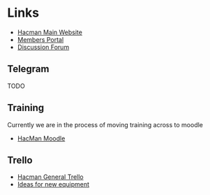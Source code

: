 # Links

  * [Hacman Main Website](https://www.hacman.org.uk/)
  * [Members Portal](https://members.hacman.org.uk/)
  * [Discussion Forum](https://list.hacman.org.uk/)

## Telegram

TODO

## Training

Currently we are in the process of moving training across to moodle

  * [HacMan Moodle](https://moodle.hacman.org.uk/)

## Trello

  * [Hacman General Trello](https://trello.com/b/glfkudeL/space-wide)
  * [Ideas for new equipment](https://trello.com/invite/b/EJ98A1dq/6d1d7ee328fc562ff82be6f3c997eab8/new-space-equipment)
